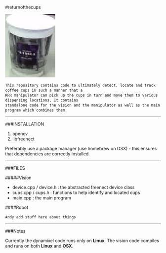 #returnofthecups

![Cup](cup.jpg)
```
This repository contains code to ultimately detect, locate and track coffee cups in such a manner that a 
RRR manipulator can pick up the cups in turn and move them to various dispensing locations. It contains 
standalone code for the vision and the manipulator as well as the main program which combines them.
```

---

###INSTALLATION


1. opencv
2. libfreenect

Preferably use a package manager (use homebrew on OSX) - this ensures that dependencies
are correctly installed.

---

###FILES

#####Vision

* device.cpp / device.h : the abstracted freenect device class
* cups.cpp / cups.h : functions to help identify and located cups
* main.cpp : the main program


####Robot

```
Andy add stuff here about things
```

---

###Notes

Currently the dynamixel code runs only on __Linux__. The vision code compiles and runs on both __Linux__ and __OSX__.
